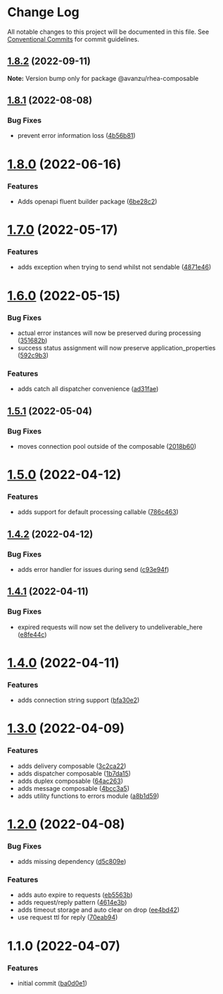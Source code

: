 # Change Log

All notable changes to this project will be documented in this file.
See [Conventional Commits](https://conventionalcommits.org) for commit guidelines.

## [1.8.2](https://github.com/avanzu/node-packages/compare/@avanzu/rhea-composable@1.8.1...@avanzu/rhea-composable@1.8.2) (2022-09-11)

**Note:** Version bump only for package @avanzu/rhea-composable





## [1.8.1](https://github.com/avanzu/node-packages/compare/@avanzu/rhea-composable@1.8.0...@avanzu/rhea-composable@1.8.1) (2022-08-08)


### Bug Fixes

* prevent error information loss ([4b56b81](https://github.com/avanzu/node-packages/commit/4b56b81a2d0d00c8a774689b647e208a6501a1e4))





# [1.8.0](https://github.com/avanzu/node-packages/compare/@avanzu/rhea-composable@1.7.0...@avanzu/rhea-composable@1.8.0) (2022-06-16)


### Features

* Adds openapi fluent builder package ([6be28c2](https://github.com/avanzu/node-packages/commit/6be28c26c5dc471130df72d7a381ba3960adbb15))





# [1.7.0](https://github.com/avanzu/node-packages/compare/@avanzu/rhea-composable@1.6.0...@avanzu/rhea-composable@1.7.0) (2022-05-17)


### Features

* adds exception when trying to send whilst not sendable ([4871e46](https://github.com/avanzu/node-packages/commit/4871e4692335ac2cf69df3f5928ff256fd3fee56))





# [1.6.0](https://github.com/avanzu/node-packages/compare/@avanzu/rhea-composable@1.5.1...@avanzu/rhea-composable@1.6.0) (2022-05-15)


### Bug Fixes

* actual error instances will now be preserved during processing ([351682b](https://github.com/avanzu/node-packages/commit/351682b25f3932b4f0419eb617b7c2502d873f95))
* success status assignment will now preserve application_properties ([592c9b3](https://github.com/avanzu/node-packages/commit/592c9b30ecae6e46057384300bf255a0a45b781e))


### Features

* adds catch all dispatcher convenience ([ad31fae](https://github.com/avanzu/node-packages/commit/ad31faeef407790da5da0d78372857588e72c632))





## [1.5.1](https://github.com/avanzu/node-packages/compare/@avanzu/rhea-composable@1.5.0...@avanzu/rhea-composable@1.5.1) (2022-05-04)


### Bug Fixes

* moves connection pool outside of the composable ([2018b60](https://github.com/avanzu/node-packages/commit/2018b60634dfa24ce37ecdbd1c38354eca12eff5))





# [1.5.0](https://github.com/avanzu/node-packages/compare/@avanzu/rhea-composable@1.4.2...@avanzu/rhea-composable@1.5.0) (2022-04-12)


### Features

* adds support for default processing callable ([786c463](https://github.com/avanzu/node-packages/commit/786c4636d78b7d5970d6f3e065c1c4a9272a031a))





## [1.4.2](https://github.com/avanzu/node-packages/compare/@avanzu/rhea-composable@1.4.1...@avanzu/rhea-composable@1.4.2) (2022-04-12)


### Bug Fixes

* adds error handler for issues during send ([c93e94f](https://github.com/avanzu/node-packages/commit/c93e94fa1ac91f57ad9e00c33763b45ef7588b9a))





## [1.4.1](https://github.com/avanzu/node-packages/compare/@avanzu/rhea-composable@1.4.0...@avanzu/rhea-composable@1.4.1) (2022-04-11)


### Bug Fixes

* expired requests will now set the delivery to undeliverable_here ([e8fe44c](https://github.com/avanzu/node-packages/commit/e8fe44c1ae6e2d1edaa6540c0267c63ecff0d163))





# [1.4.0](https://github.com/avanzu/node-packages/compare/@avanzu/rhea-composable@1.3.0...@avanzu/rhea-composable@1.4.0) (2022-04-11)


### Features

* adds connection string support ([bfa30e2](https://github.com/avanzu/node-packages/commit/bfa30e22c8ddf794024c20ac8d3eb79901e93cb4))





# [1.3.0](https://github.com/avanzu/node-packages/compare/@avanzu/rhea-composable@1.2.0...@avanzu/rhea-composable@1.3.0) (2022-04-09)


### Features

* adds delivery composable ([3c2ca22](https://github.com/avanzu/node-packages/commit/3c2ca2216faf155d02eb18a43065a78989da829a))
* adds dispatcher composable ([1b7da15](https://github.com/avanzu/node-packages/commit/1b7da150b66ec00f7bab7cfe5c038ef63e318db0))
* adds duplex composable ([64ac263](https://github.com/avanzu/node-packages/commit/64ac26356f317b88ed73758210406ff670ef7891))
* adds message composable ([4bcc3a5](https://github.com/avanzu/node-packages/commit/4bcc3a56450da6b58c51f760e308e6a569c02af8))
* adds utility functions to errors module ([a8b1d59](https://github.com/avanzu/node-packages/commit/a8b1d59c43d2f985309d9caca5476360dba41e9d))





# [1.2.0](https://github.com/avanzu/node-packages/compare/@avanzu/rhea-composable@1.1.0...@avanzu/rhea-composable@1.2.0) (2022-04-08)


### Bug Fixes

* adds missing dependency ([d5c809e](https://github.com/avanzu/node-packages/commit/d5c809e1ea33c9518975a560abbec4d3e9b5a771))


### Features

* adds auto expire to requests ([eb5563b](https://github.com/avanzu/node-packages/commit/eb5563b98563250c5557079e1b77f29405f93829))
* adds request/reply pattern ([4614e3b](https://github.com/avanzu/node-packages/commit/4614e3b78b7aa93f53c2fa3a87d783e89762d255))
* adds timeout storage and auto clear on drop ([ee4bd42](https://github.com/avanzu/node-packages/commit/ee4bd429d405a22472395f1b22f83d9b409d556e))
* use request ttl for reply ([70eab94](https://github.com/avanzu/node-packages/commit/70eab9457db32048123330c8291c36ce8fe18a6e))





# 1.1.0 (2022-04-07)


### Features

* initial commit ([ba0d0e1](https://github.com/avanzu/node-packages/commit/ba0d0e198761a8a72d16835c9cd105bbbe4c323f))
